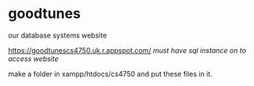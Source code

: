 # goodtunes
our database systems website

https://goodtunescs4750.uk.r.appspot.com/ 
*must have sql instance on to access website*

make a folder in xampp/htdocs/cs4750 and put these files in it.
